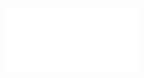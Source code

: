 <!--
title: 09 - Uninstalling global packages
featured: true
-->

<iframe src="//www.youtube.com/embed/XbvjZxUZJGg" frameborder="0" allowfullscreen></iframe>
